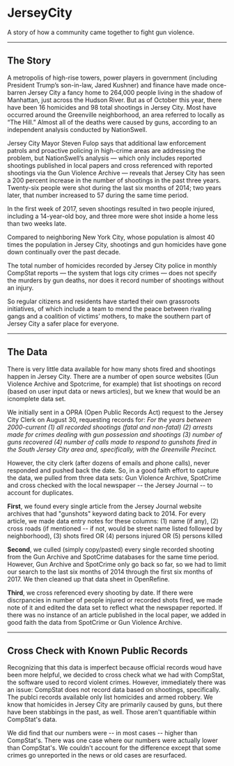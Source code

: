# JerseyCity
A story of how a community came together to fight gun violence. 
<hr>
<h2> The Story </h2>
<p>A metropolis of high-rise towers, power players in government (including President Trump’s son-in-law, Jared Kushner) and finance have made once-barren Jersey City a fancy home to 264,000 people living in the shadow of Manhattan, just across the Hudson River. But as of October this year, there have been 16 homicides and 98 total shootings in Jersey City. Most have occurred around the Greenville neighborhood, an area referred to locally as “The Hill.” Almost all of the deaths were caused by guns, according to an independent analysis conducted by NationSwell.  

Jersey City Mayor Steven Fulop says that additional law enforcement patrols and proactive policing in high-crime areas are addressing the problem, but NationSwell’s analysis — which only includes reported shootings published in local papers and cross referenced with reported shootings via the Gun Violence Archive — reveals that Jersey City has seen a 200 percent increase in the number of shootings in the past three years. Twenty-six people were shot during the last six months of 2014; two years later, that number increased to 57 during the same time period. 

In the first week of 2017, seven shootings resulted in two people injured, including a 14-year-old boy, and three more were shot inside a home less than two weeks late. 

Compared to neighboring New York City, whose population is almost 40 times the population in Jersey City, shootings and gun homicides have gone down continually over the past decade. 

The total number of homicides recorded by Jersey City police in monthly CompStat reports — the system that logs city crimes — does not specify the murders by gun deaths, nor does it record number of shootings without an injury.  

So regular citizens and residents have started their own grassroots initiatives, of which include a team to mend the peace between rivaling gangs and a coalition of victims’ mothers, to make the southern part of Jersey City a safer place for everyone. <p>
  
 <hr>
 
 <h2> The Data </h2>
 
There is very little data available for how many shots fired and shootings happen in Jersey City. There are a number of open source websites (Gun Violence Archive and Spotcrime, for example) that list shootings on record (based on user input data or news articles), but we knew that would be an icnomplete data set. 

We initially sent in a OPRA (Open Public Records Act) request to the Jersey City Clerk on August 30, requesting records for: <i>For the years between 2000-current (1) all recorded shootings (fatal and non-fatal) (2) arrests made for crimes dealing with gun possession and shootings (3) number of guns recovered (4) number of calls made to respond to gunshots fired in the South Jersey City area and, specifically, with the Greenville Precinct.</i> 

However, the city clerk (after dozens of emails and phone calls), never responded and pushed back the date. So, in a good faith effort to capture the data, we pulled from three data sets: Gun Violence Archive, SpotCrime and cross checked with the local newspaper -- the Jersey Journal -- to account for duplicates. 

<b>First</b>, we found every single article from the Jersey Journal website archives that had "gunshots" keyword dating back to 2014. For every article, we made data entry notes for these columns: (1) name (if any), (2) cross roads (if mentioned -- if not, would be street name listed followed by neighborhood), (3) shots fired OR (4) persons injured OR (5) persons killed

<b>Second</b>, we culled (simply copy/pasted) every single recorded shooting from the Gun Archive and SpotCrime databases for the same time period. However, Gun Archive and SpotCrime only go back so far, so we had to limit our search to the last six months of 2014 through the first six months of 2017. We then cleaned up that data sheet in OpenRefine. 

<b>Third</b>, we cross referenced every shooting by date. If there were discrpancies in number of people injured or recorded shots fired, we made note of it and edited the data set to reflect what the newspaper reported. If there was no instance of an article published in the local paper, we added in good faith the data from SpotCrime or Gun Violence Archive. 

<hr>

<h2> Cross Check with Known Public Records </h2>

Recognizing that this data is imperfect because official records woud have been more helpful, we decided to cross check what we had with CompStat, the software used to record violent crimes. However, immediately there was an issue: CompStat does not record data based on shootings, specifically. The publci records available only list homicides and armed robbery. We know that homicides in Jersey City are primarily caused by guns, but there have been stabbings in the past, as well. Those aren't quantifiable within CompStat's data. 

We did find that our numbers were -- in most cases -- higher than CompStat's. There was one case where our numbers were actually lower than CompStat's. We couldn't account for the difference except that some crimes go unreported in the news or old cases are resurfaced. 



